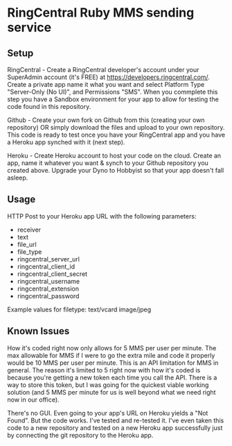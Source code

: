 # RingCentral Ruby MMS sending service


## Setup

RingCentral - Create a RingCentral developer's account under your SuperAdmin account (it's FREE) at https://developers.ringcentral.com/. Create a private app name it what you want and select Platform Type "Server-Only (No UI)", and Permissions "SMS". When you commplete this step you have a Sandbox environment for your app to allow for testing the code found in this repository.

Github - Create your own fork on Github from this (creating your own repository) OR simply download the files and upload to your own repository. This code is ready to test once you have your RingCentral app and you have a Heroku app synched with it (next step).

Heroku - Create Heroku account to host your code on the cloud. Create an app, name it whatever you want & synch to your Github repository you created above. Upgrade your Dyno to Hobbyist so that your app doesn't fall asleep.


## Usage

HTTP Post to your Heroku app URL with the following parameters:

- receiver
- text
- file_url
- file_type
- ringcentral_server_url
- ringcentral_client_id
- ringcentral_client_secret
- ringcentral_username
- ringcentral_extension
- ringcentral_password

Example values for filetype:
text/vcard
image/jpeg

## Known Issues

How it's coded right now only allows for 5 MMS per user per minute. The max allowable for MMS if I were to go the extra mile and code it properly would be 10 MMS per user per minute. This is an API limitation for MMS in general. The reason it's limited to 5 right now with how it's coded is because you're getting a new token each time you call the API. There is a way to store this token, but I was going for the quickest viable working solution (and 5 MMS per minute for us is well beyond what we need right now in our office).

There's no GUI. Even going to your app's URL on Heroku yields a "Not Found". But the code works. I've tested and re-tested it. I've even taken this code to a new repository and tested on a new Heroku app successfully just by connecting the git repository to the Heroku app.
